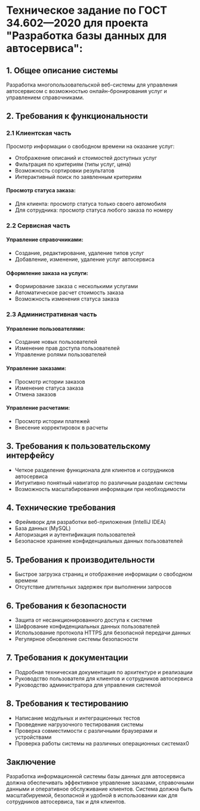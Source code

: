 
# Техническое задание по ГОСТ 34.602—2020 для проекта "Разработка базы данных для автосервиса":

## 1. Общее описание системы
 Разработка многопользовательской веб-системы для управления автосервисом с возможностью онлайн-бронирования услуг и управлением справочниками.

## 2. Требования к функциональности
   ### 2.1 Клиентская часть
   Просмотр информации о свободном времени на оказание услуг:
 - Отображение описаний и стоимостей доступных услуг
 - Фильтрация по критериям (типы услуг, цена)
 - Возможность сортировки результатов
 - Интерактивный поиск по заявленным критериям
#### Просмотр статуса заказа:

 - Для клиента: просмотр статуса только своего автомобиля
 - Для сотрудника: просмотр статуса любого заказа по номеру
###  2.2 Сервисная часть
#### Управление справочниками:

 - Создание, редактирование, удаление типов услуг
 - Добавление, изменение, удаление услуг автосервиса

#### Оформление заказа на услуги:

 - Формирование заказа с несколькими услугами
 - Автоматическое расчет стоимость заказа
 - Возможность изменения статуса заказа
### 2.3 Административная часть
#### Управление пользователями:

 - Создание новых пользователей
 - Изменение прав доступа пользователей
 - Управление ролями пользователей
#### Управление заказами:

 - Просмотр истории заказов
 - Изменение статуса заказа
 - Отмена заказов
#### Управление расчетами:

 - Просмотр истории платежей
 - Внесение корректировок в расчеты
## 3. Требования к пользовательскому интерфейсу
 - Четкое разделение функционала для клиентов и сотрудников автосервиса
 - Интуитивно понятный навигатор по различным разделам системы
 - Возможность масштабирования информации при необходимости
## 4. Технические требования
   - Фреймворк для разработки веб-приложения (IntelliJ IDEA)
   - База данных (MySQL)
   - Авторизация и аутентификация пользователей
   - Безопасное хранение конфиденциальных данных пользователей 
## 5. Требования к производительности
   - Быстрое загрузка страниц и отображение информации о свободном времени
   - Отсутствие длительных задержек при выполнении запросов
## 6. Требования к безопасности
   - Защита от несанкционированного доступа к системе
   - Шифрование конфиденциальных данных пользователей
   - Использование протокола HTTPS для безопасной передачи данных
   - Регулярное обновление системы безопасности
## 7. Требования к документации
   - Подробная техническая документация по архитектуре и реализации
   - Руководство пользователя для клиентов и сотрудников автосервиса
   - Руководство администратора для управления системой
## 8. Требования к тестированию
   - Написание модульных и интеграционных тестов
   - Проведение нагрузочного тестирования системы
   - Проверка совместимости с различными браузерами и устройствами
   - Проверка работы системы на различных операционных системах0
## Заключение
Разработка информационной системы базы данных для автосервиса должна обеспечивать эффективное управление заказами, справочными данными и оперативное обслуживание клиентов. Система должна быть масштабируемой, безопасной и удобной в использовании как для сотрудников автосервиса, так и для клиентов.

